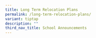 ```yaml
---
title: Long Term Relocation Plans
permalink: /long-term-relocation-plans/
variant: tiptap
description: ""
third_nav_title: School Announcements
---
```

